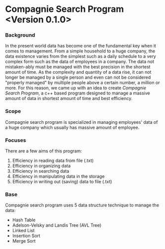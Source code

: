 # Compagnie Search Program <Version 0.1.0>

### Background

In the present world data has become one of the fundamental key when it comes to management. From a simple household to a huge company, the data existence varies from the simplest such as a daily schedule to a very complex form such as the data of employees in a company. The data not mistaken-ably must be managed with the best precision in the shortest amount of time. As the complexity and quantity of a data rise, it can not longer be managed by a single person and even can not be considered "properly managed" by multiple people above a certain number, a million or more. For this reason, we came up with an idea to create *Compagnie Search Program*, a c++ based program designed to manage a massive amount of data in shortest amount of time and best efficiency.

### Scope

Compagnie search program is specialized in managing employees' data of a huge company which usually has massive amount of employee.

### Focuses

There are a few aims of this program:

1. Efficiency in reading data from file (.txt)
2. Efficiency in organizing data
3. Efficiency in searching data
4. Efficiency in manipulating data in the storage
5. Efficiency in writing out (saving) data to file (.txt)

### Base

Compagnie search program uses 5 data structure technique to manage the data:

- Hash Table
- Adelson-Velsky and Landis Tree (AVL Tree)
- Linked List
- Insertion Sort
- Merge Sort